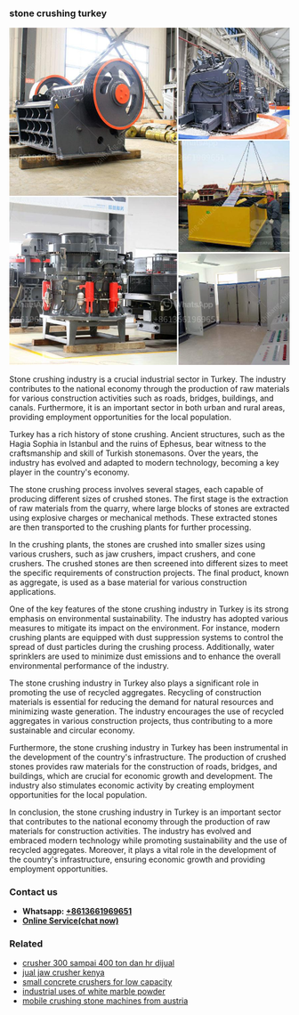 <h3>stone crushing turkey</h3><img src='1708323085.jpg' alt=''><p>Stone crushing industry is a crucial industrial sector in Turkey. The industry contributes to the national economy through the production of raw materials for various construction activities such as roads, bridges, buildings, and canals. Furthermore, it is an important sector in both urban and rural areas, providing employment opportunities for the local population.</p><p>Turkey has a rich history of stone crushing. Ancient structures, such as the Hagia Sophia in Istanbul and the ruins of Ephesus, bear witness to the craftsmanship and skill of Turkish stonemasons. Over the years, the industry has evolved and adapted to modern technology, becoming a key player in the country's economy.</p><p>The stone crushing process involves several stages, each capable of producing different sizes of crushed stones. The first stage is the extraction of raw materials from the quarry, where large blocks of stones are extracted using explosive charges or mechanical methods. These extracted stones are then transported to the crushing plants for further processing.</p><p>In the crushing plants, the stones are crushed into smaller sizes using various crushers, such as jaw crushers, impact crushers, and cone crushers. The crushed stones are then screened into different sizes to meet the specific requirements of construction projects. The final product, known as aggregate, is used as a base material for various construction applications.</p><p>One of the key features of the stone crushing industry in Turkey is its strong emphasis on environmental sustainability. The industry has adopted various measures to mitigate its impact on the environment. For instance, modern crushing plants are equipped with dust suppression systems to control the spread of dust particles during the crushing process. Additionally, water sprinklers are used to minimize dust emissions and to enhance the overall environmental performance of the industry.</p><p>The stone crushing industry in Turkey also plays a significant role in promoting the use of recycled aggregates. Recycling of construction materials is essential for reducing the demand for natural resources and minimizing waste generation. The industry encourages the use of recycled aggregates in various construction projects, thus contributing to a more sustainable and circular economy.</p><p>Furthermore, the stone crushing industry in Turkey has been instrumental in the development of the country's infrastructure. The production of crushed stones provides raw materials for the construction of roads, bridges, and buildings, which are crucial for economic growth and development. The industry also stimulates economic activity by creating employment opportunities for the local population.</p><p>In conclusion, the stone crushing industry in Turkey is an important sector that contributes to the national economy through the production of raw materials for construction activities. The industry has evolved and embraced modern technology while promoting sustainability and the use of recycled aggregates. Moreover, it plays a vital role in the development of the country's infrastructure, ensuring economic growth and providing employment opportunities.</p><h3>Contact us</h3><ul><li><strong>Whatsapp:&nbsp;<a href="https://wa.me/8613661969651">+8613661969651</a></strong></li><li><a href="https://swt.shibang-china.com/?git&amp;zhl&amp;stone crushing turkey"><strong>Online Service(chat now)</strong></a></li></ul><h3>Related</h3><ul><li><a href='crusher 300 sampai 400 ton dan hr dijual.md'>crusher 300 sampai 400 ton dan hr dijual</a></li><li><a href='jual jaw crusher kenya.md'>jual jaw crusher kenya</a></li><li><a href='small concrete crushers for low capacity.md'>small concrete crushers for low capacity</a></li><li><a href='industrial uses of white marble powder.md'>industrial uses of white marble powder</a></li><li><a href='mobile crushing stone machines from austria.md'>mobile crushing stone machines from austria</a></li></ul>